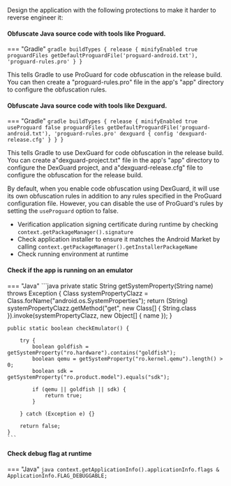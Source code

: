 Design the application with the following protections to make it harder to reverse engineer it:

#### Obfuscate Java source code with tools like Proguard.

=== "Gradle"
	```gradle
    buildTypes {
            release {
                minifyEnabled true
                proguardFiles getDefaultProguardFile('proguard-android.txt'), 'proguard-rules.pro'
            }
        }
    ```



This tells Gradle to use ProGuard for code obfuscation in the release build. You can then create a "proguard-rules.pro"
file in the app's "app" directory to configure the obfuscation rules.

#### Obfuscate Java source code with tools like Dexguard.

=== "Gradle"
	```gradle
    buildTypes {
            release {
                minifyEnabled true
                useProguard false
                proguardFiles getDefaultProguardFile('proguard-android.txt'), 'proguard-rules.pro'
                dexguard {
                    config 'dexguard-release.cfg'
                }
            }
        }
	```


This tells Gradle to use DexGuard for code obfuscation in the release build. You can create a"dexguard-project.txt" file in the app's "app" directory to configure the DexGuard project, and a"dexguard-release.cfg" file to configure the obfuscation for the release build.

By default, when you enable code obfuscation using DexGuard, it will use its own obfuscation rules in addition to any rules specified in the ProGuard configuration file. However, you can disable the use of ProGuard's rules by setting the `useProguard` option to false.

* Verification application signing certificate during runtime by checking `context.getPackageManager().signature`
* Check application installer to ensure it matches the Android Market by calling `context.getPackageManager().getInstallerPackageName`
* Check running environment at runtime

#### Check if the app is running on an emulator

=== "Java"
	```java
    private static String getSystemProperty(String name) throws Exception {
        Class systemPropertyClazz = Class.forName("android.os.SystemProperties");
        return (String) systemPropertyClazz.getMethod("get", new Class[] { String.class }).invoke(systemPropertyClazz, new Object[] { name });
    }
    
    public static boolean checkEmulator() {
    
        try {
            boolean goldfish = getSystemProperty("ro.hardware").contains("goldfish");
            boolean qemu = getSystemProperty("ro.kernel.qemu").length() > 0;
            boolean sdk = getSystemProperty("ro.product.model").equals("sdk");
    
            if (qemu || goldfish || sdk) {
                return true;
            }
    
        } catch (Exception e) {}

        return false;
    }
	```



#### Check debug flag at runtime

=== "Java"
	```java
	    context.getApplicationInfo().applicationInfo.flags & ApplicationInfo.FLAG_DEBUGGABLE;
	```
